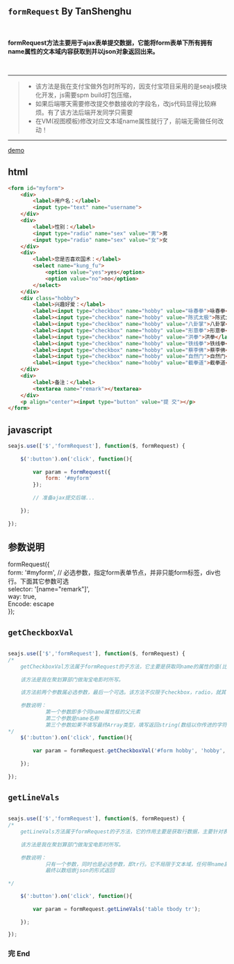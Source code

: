 ## `formRequest` By TanShenghu

<br>

**formRequest方法主要用于ajax表单提交数据，它能将form表单下所有拥有name属性的文本域内容获取到并以json对象返回出来。**

<br>

---

> - 该方法是我在支付宝做外包时所写的，因支付宝项目采用的是seajs模块化开发，js需要spm build打包压缩，<br>
> - 如果后端哪天需要修改提交参数接收的字段名，改js代码显得比较麻烦。有了该方法后端开发同学只需要<br>
> - 在VM(视图模板)修改对应文本域name属性就行了，前端无需做任何改动！

---

[demo](http://www.tanshenghu.com/widget/formRequest/examples/formRequest.html)

## html


````html
<form id="myform">
	<div>
		<label>用户名：</label>
		<input type="text" name="username">
	</div>
	<div>
		<label>性别：</label>
		<input type="radio" name="sex" value="男">男
		<input type="radio" name="sex" value="女">女
	</div>
	<div>
		<label>您是否喜欢国术：</label>
		<select name="kung_fu">
			<option value="yes">yes</option>
			<option value="no">no</option>
		</select>
	</div>
	<div class="hobby">
		<label>兴趣好爱：</label>
		<label><input type="checkbox" name="hobby" value="咏春拳">咏春拳</label> 
		<label><input type="checkbox" name="hobby" value="陈式太极">陈式太极</label> 
		<label><input type="checkbox" name="hobby" value="八卦掌">八卦掌</label> 
		<label><input type="checkbox" name="hobby" value="形意拳">形意拳</label> 
		<label><input type="checkbox" name="hobby" value="洪拳">洪拳</label> 
		<label><input type="checkbox" name="hobby" value="铁线拳">铁线拳</label> 
		<label><input type="checkbox" name="hobby" value="蔡李佛">蔡李佛</label> 
		<label><input type="checkbox" name="hobby" value="自然门">自然门</label> 
		<label><input type="checkbox" name="hobby" value="截拳道">截拳道</label> 
	</div>
	<div>
		<label>备注：</label>
		<textarea name="remark"></textarea>
	</div>
	<p align="center"><input type="button" value="提 交"></p>
</form>
````


## javascript


```javascript
seajs.use(['$','formRequest'], function($, formRequest) {
	
	$(':button').on('click', function(){
		
		var param = formRequest({
			form: '#myform'
		});
		
		// 准备ajax提交后端...
		
	});
	
});
```

## 参数说明

formRequest({ <br>
	form: '#myform', // 必选参数，指定form表单节点，并非只能form标签，div也行。下面其它参数可选 <br>
	selector: '[name="remark"]', <br>
	way: true, <br>
	Encode: escape <br>
});


## `getCheckboxVal`

```javascript

seajs.use(['$','formRequest'], function($, formRequest) {
/*
	getCheckboxVal方法属于formRequest的子方法，它主要是获取同name的属性的值(比如：兴趣爱好，多个同name的checkbox就可以用该方法)，最终以数组或者按定义的字符串形式返回
	
	该方法是我在聚划算部门做淘宝电影时所写。
	
	该方法前两个参数属必选参数，最后一个可选。该方法不仅限于checkbox，radio，就其它文本域同name也行！
	
	参数说明：
			第一个参数即多个同name属性框的父元素
			第二个参数是name名称
			第三个参数如果不填写最终Array类型，填写返回string(数组以你传进的字符分隔)
*/	
	$(':button').on('click', function(){
		
		var param = formRequest.getCheckboxVal('#form hobby', 'hobby', ',');
		
	});
	
});

```


## `getLineVals`

```javascript

seajs.use(['$','formRequest'], function($, formRequest) {
/*
	getLineVals方法属于formRequest的子方法，它的作用主要是获取行数据，主要针对表格的tr行数据
	
	该方法是我在聚划算部门做淘宝电影时所写。
	
	参数说明：
	        只有一个参数，同时也是必选参数，即tr行。它不局限于文本域，任何带name属性的节点都可以获取到值
	        最终以数组嵌json的形式返回
	
*/

	$(':button').on('click', function(){
		
		var param = formRequest.getLineVals('table tbody tr');
		
	});

});

```

### 完 End
